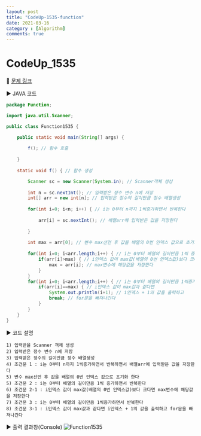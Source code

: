 ```yaml
---
layout: post
title: "CodeUp-1535-function"
date: 2021-03-16
category : [Algorithm]
comments: true
---
```


# CodeUp_1535

🎈 [문제 링크](https://www.codeup.kr/problem.php?id=1535)

▶ JAVA 코드 

```java
package Function;

import java.util.Scanner;

public class Function1535 {

	public static void main(String[] args) {
		
		f(); // 함수 호출
		
	}
	
	static void f() { // 함수 생성

		Scanner sc = new Scanner(System.in); // Scanner객체 생성
		
		int n = sc.nextInt(); // 입력받은 정수 변수 n에 저장
		int[] arr = new int[n]; // 입력받은 정수의 길이만큼 정수 배열생성
		
		for(int i=0; i<n; i++) { // i는 0부터 n까지 1씩증가하면서 반복한다
			
			arr[i] = sc.nextInt(); // 배열arr에 입력받은 값을 저장한다
			
		}
		
		int max = arr[0]; // 변수 max선언 후 값을 배열의 0번 인덱스 값으로 초기화 한다
		
		for(int i=0; i<arr.length;i++) { // i는 0부터 배열의 길이만큼 1씩 증가하면서 반복한다
			if(arr[i]>max) { // i인덱스 값이 max값(배열의 0번 인덱스값)보다 크다면 
				max = arr[i]; // max변수에 해당값을 저장한다
			}
		}	
		for(int i=0; i<arr.length;i++) { // i는 0부터 배열의 길이만큼 1씩증가하면서 반복한다
			if(arr[i]==max) { // i인덱스 값이 max값과 같다면
				System.out.println(i+1); // i인덱스 + 1의 값을 출력하고
				break; // for문을 빠져나간다
			}
		}
	}
}
```

▶ 코드 설명

    1) 입력받을 Scanner 객체 생성
    2) 입력받은 정수 변수 n에 저장
	3) 입력받은 정수의 길이만큼 정수 배열생성
	4) 조건문 1 : i는 0부터 n까지 1씩증가하면서 반복하면서 배열arr에 입력받은 값을 저장한다
	5) 변수 max선언 후 값을 배열의 0번 인덱스 값으로 초기화 한다
	5) 조건문 2 : i는 0부터 배열의 길이만큼 1씩 증가하면서 반복한다 
	6) 조건문 2-1 : i인덱스 값이 max값(배열의 0번 인덱스값)보다 크다면 max변수에 해당값을 저장한다
	7) 조건문 3 : i는 0부터 배열의 길이만큼 1씩증가하면서 반복한다
	8) 조건문 3-1 : i인덱스 값이 max값과 같다면 i인덱스 + 1의 값을 출력하고 for문을 빠져나간다
	
▶ 출력 결과창(Console)
![Function1535](https://user-images.githubusercontent.com/65608960/111313918-45476f00-86a4-11eb-8c82-3e995a28bff9.JPG)
